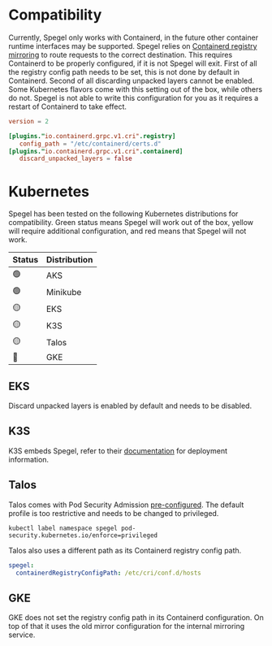 # Compatibility 

Currently, Spegel only works with Containerd, in the future other container runtime interfaces may be supported. Spegel relies on [Containerd registry mirroring](https://github.com/containerd/containerd/blob/main/docs/hosts.md#cri) to route requests to the correct destination.
This requires Containerd to be properly configured, if it is not Spegel will exit. First of all the registry config path needs to be set, this is not done by default in Containerd. Second of all discarding unpacked layers cannot be enabled.
Some Kubernetes flavors come with this setting out of the box, while others do not. Spegel is not able to write this configuration for you as it requires a restart of Containerd to take effect.

```toml
version = 2

[plugins."io.containerd.grpc.v1.cri".registry]
   config_path = "/etc/containerd/certs.d"
[plugins."io.containerd.grpc.v1.cri".containerd]
   discard_unpacked_layers = false
```

# Kubernetes

Spegel has been tested on the following Kubernetes distributions for compatibility. Green status means Spegel will work out of the box, yellow will require additional configuration, and red means that Spegel will not work.

| Status | Distribution |
| --- | --- |
| :green_circle: | AKS |
| :green_circle: | Minikube |
| :yellow_circle: | EKS |
| :yellow_circle: | K3S |
| :yellow_circle: | Talos |
| :red_circle: | GKE |

## EKS

Discard unpacked layers is enabled by default and needs to be disabled.

## K3S

K3S embeds Spegel, refer to their [documentation](https://docs.k3s.io/installation/registry-mirror?_highlight=spegel) for deployment information.

## Talos

Talos comes with Pod Security Admission [pre-configured](https://www.talos.dev/latest/kubernetes-guides/configuration/pod-security/). The default profile is too restrictive and needs to be changed to privileged.

```shell
kubectl label namespace spegel pod-security.kubernetes.io/enforce=privileged
```

Talos also uses a different path as its Containerd registry config path.

```yaml
spegel:
  containerdRegistryConfigPath: /etc/cri/conf.d/hosts
```

## GKE

GKE does not set the registry config path in its Containerd configuration. On top of that it uses the old mirror configuration for the internal mirroring service.
